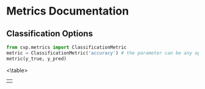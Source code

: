 # Metrics Documentation

## Classification Options

```python
from cvp.metrics import ClassificationMetric
metric = ClassificationMetric('accuracy') # the parameter can be any option from the table below
metric(y_true, y_pred)
```

<table>
  <tr>
    <td></td>
  </tr>
<\table>

